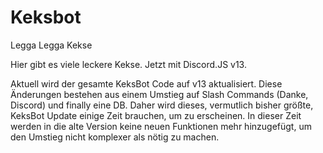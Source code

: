 # Keksbot
Legga Legga Kekse

Hier gibt es viele leckere Kekse. Jetzt mit Discord.JS v13.

Aktuell wird der gesamte KeksBot Code auf v13 aktualisiert. Diese Änderungen bestehen aus einem Umstieg auf Slash Commands (Danke, Discord) und finally eine DB. Daher wird dieses, vermutlich bisher größte, KeksBot Update einige Zeit brauchen, um zu erscheinen. In dieser Zeit werden in die alte Version keine neuen Funktionen mehr hinzugefügt, um den Umstieg nicht komplexer als nötig zu machen.